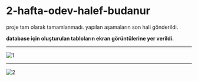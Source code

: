 # 2-hafta-odev-halef-budanur

proje tam olarak tamamlanmadı. yapılan aşamaların son hali gönderildi. 

**database için oluşturulan tabloların ekran görüntülerine yer verildi.**
***

![1](https://user-images.githubusercontent.com/62338386/180503089-3c376fbf-ae4a-4d42-8245-95da95bf0228.png)
***
![2](https://user-images.githubusercontent.com/62338386/180503103-2bd39122-0608-4556-9bc5-304429079ef6.png)

